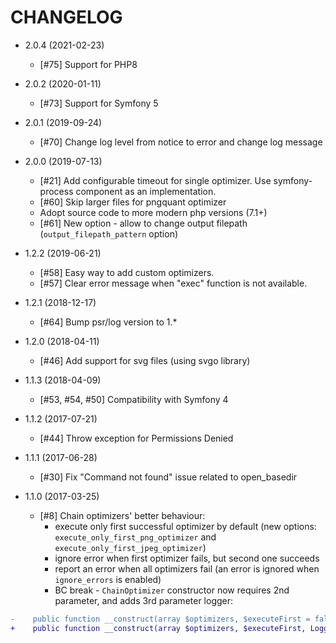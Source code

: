 CHANGELOG
=========

* 2.0.4 (2021-02-23)

  * [#75] Support for PHP8

* 2.0.2 (2020-01-11)

  * [#73] Support for Symfony 5
    
* 2.0.1 (2019-09-24)

  * [#70] Change log level from notice to error and change log message

* 2.0.0 (2019-07-13)

  * [#21] Add configurable timeout for single optimizer. Use
    symfony-process component as an implementation.
  * [#60] Skip larger files for pngquant optimizer
  * Adopt source code to more modern php versions (7.1+)
  * [#61] New option - allow to change output filepath
    (`output_filepath_pattern` option)

* 1.2.2 (2019-06-21)

  * [#58] Easy way to add custom optimizers.
  * [#57] Clear error message when "exec" function is not available.

* 1.2.1 (2018-12-17)

  * [#64] Bump psr/log version to 1.*

* 1.2.0 (2018-04-11)

  * [#46] Add support for svg files (using svgo library)

* 1.1.3 (2018-04-09)

  * [#53, #54, #50] Compatibility with Symfony 4

* 1.1.2 (2017-07-21)

  * [#44] Throw exception for Permissions Denied

* 1.1.1 (2017-06-28)

  * [#30] Fix "Command not found" issue related to open_basedir
  
* 1.1.0 (2017-03-25)

  * [#8] Chain optimizers' better behaviour:
    * execute only first successful optimizer by default (new options: `execute_only_first_png_optimizer` and `execute_only_first_jpeg_optimizer`)
    * ignore error when first optimizer fails, but second one succeeds
    * report an error when all optimizers fail (an error is ignored when `ignore_errors` is enabled)
    * BC break - `ChainOptimizer` constructor now requires 2nd parameter, and adds 3rd parameter logger:
```diff    
-    public function __construct(array $optimizers, $executeFirst = false)
+    public function __construct(array $optimizers, $executeFirst, LoggerInterface $logger)
```
